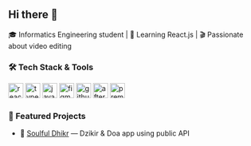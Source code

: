 ## Hi there 👋
🎓 Informatics Engineering student | 🧠 Learning React.js | 🎬 Passionate about video editing

### 🛠️ Tech Stack & Tools

<p align="left">
<!--   <img src="https://cdn.jsdelivr.net/gh/devicons/devicon/icons/mongodb/mongodb-original.svg" height="30" alt="mongodb"/> -->
<!--   <img src="https://cdn.jsdelivr.net/gh/devicons/devicon/icons/express/express-original.svg" height="30" alt="express"/> -->
  <img src="https://cdn.jsdelivr.net/gh/devicons/devicon/icons/react/react-original.svg" height="30" alt="react"/>
<!--   <img src="https://cdn.jsdelivr.net/gh/devicons/devicon/icons/nodejs/nodejs-original.svg" height="30" alt="nodejs"/> -->
  <img src="https://cdn.jsdelivr.net/gh/devicons/devicon/icons/typescript/typescript-original.svg" height="30" alt="typescript"/>
  <img src="https://cdn.jsdelivr.net/gh/devicons/devicon/icons/javascript/javascript-original.svg" height="30" alt="javascript"/>
<!--   <img src="https://cdn.jsdelivr.net/gh/devicons/devicon/icons/firebase/firebase-plain.svg" height="30" alt="firebase"/> -->
  <img src="https://cdn.jsdelivr.net/gh/devicons/devicon/icons/figma/figma-original.svg" height="30" alt="figma"/>
<!--   <img src="https://cdn.jsdelivr.net/gh/devicons/devicon/icons/git/git-original.svg" height="30" alt="git"/> -->
  <img src="https://cdn.jsdelivr.net/gh/devicons/devicon/icons/github/github-original.svg" height="30" alt="github"/>
  <img src="https://cdn.jsdelivr.net/gh/devicons/devicon/icons/aftereffects/aftereffects-original.svg" height="30" alt="aftereffects"/>
  <img src="https://cdn.jsdelivr.net/gh/devicons/devicon/icons/premierepro/premierepro-original.svg" height="30" alt="premierepro"/>
</p>

### 🚀 Featured Projects
- 🌙 [Soulful Dhikr](https://github.com/username/soulful-dhikr) — Dzikir & Doa app using public API  
<!--
**chadoincode/chadoincode** is a ✨ _special_ ✨ repository because its `README.md` (this file) appears on your GitHub profile.

Here are some ideas to get you started:

- 🔭 I’m currently working on ...
- 🌱 I’m currently learning ...
- 👯 I’m looking to collaborate on ...
- 🤔 I’m looking for help with ...
- 💬 Ask me about ...
- 📫 How to reach me: ...
- 😄 Pronouns: ...
- ⚡ Fun fact: ...
-->
